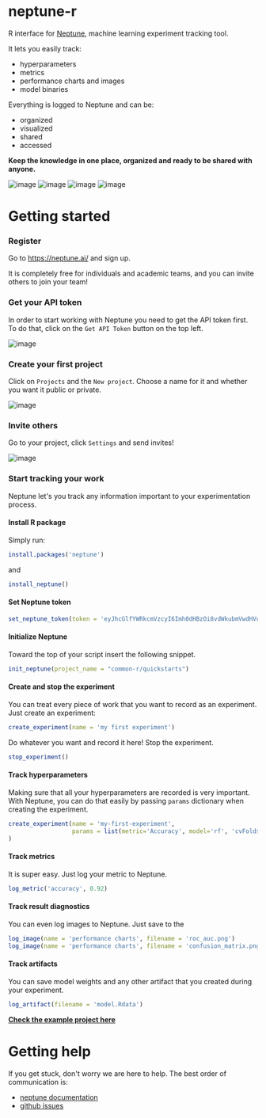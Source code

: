 # neptune-r

R interface for [Neptune](http://neptune.ai/), machine learning experiment tracking tool.

It lets you easily track:
* hyperparameters
* metrics
* performance charts and images
* model binaries

Everything is logged to Neptune and can be:
* organized
* visualized
* shared 
* accessed 

**Keep the knowledge in one place, organized and ready to be shared with anyone.**

![image](https://gist.githubusercontent.com/jakubczakon/f754769a39ea6b8fa9728ede49b9165c/raw/2f3a5577ac55595e8b9241d81a2de43a0fc663db/wiki.png)
![image](https://gist.githubusercontent.com/jakubczakon/f754769a39ea6b8fa9728ede49b9165c/raw/2a67f6ed1017d3f6a3dec6fe85d1727f3b41f533/neptune_quick_start.png)
![image](https://gist.githubusercontent.com/jakubczakon/f754769a39ea6b8fa9728ede49b9165c/raw/8aa4f35e29a2a5177e89a8ed5d1daa233b04b0b9/clf_report.png)
![image](https://gist.githubusercontent.com/jakubczakon/f754769a39ea6b8fa9728ede49b9165c/raw/8aa4f35e29a2a5177e89a8ed5d1daa233b04b0b9/ship_predictions.png)

# Getting started

### Register
Go to https://neptune.ai/ and sign up.

It is completely free for individuals and academic teams, and you can invite others to join your team!

### Get your API token
In order to start working with Neptune you need to get the API token first.
To do that, click on the `Get API Token` button on the top left.

![image](https://gist.githubusercontent.com/jakubczakon/f754769a39ea6b8fa9728ede49b9165c/raw/e3776e605fea1fd5377c3ec748ba87b71cd8ef12/get_api_token.png)

### Create your first project
Click on `Projects` and the `New project`. Choose a name for it and whether you want it public or private.

![image](https://gist.githubusercontent.com/jakubczakon/f754769a39ea6b8fa9728ede49b9165c/raw/e3776e605fea1fd5377c3ec748ba87b71cd8ef12/new_project.png)


### Invite others
Go to your project, click `Settings` and send invites!

![image](https://gist.githubusercontent.com/jakubczakon/f754769a39ea6b8fa9728ede49b9165c/raw/e3776e605fea1fd5377c3ec748ba87b71cd8ef12/invite.png)

### Start tracking your work
Neptune let's you track any information important to your experimentation process.

#### Install R package

Simply run:

```R
install.packages('neptune')
```

and

```R
install_neptune()
```
#### Set Neptune token

```R
set_neptune_token(token = 'eyJhcGlfYWRkcmVzcyI6Imh0dHBzOi8vdWkubmVwdHVuZS5haSIsImFwaV9rZXkiOiJiNzA2YmM4Zi03NmY5LTRjMmUtOTM5ZC00YmEwMzZmOTMyZTQifQ==')
```

#### Initialize Neptune
Toward the top of your script insert the following snippet.

```R
init_neptune(project_name = "common-r/quickstarts")
```

#### Create and stop the experiment
You can treat every piece of work that you want to record as an experiment.
Just create an experiment:

```R
create_experiment(name = 'my first experiment')
```
Do whatever you want and record it here!
Stop the experiment.

```R
stop_experiment()
```

#### Track hyperparameters
Making sure that all your hyperparameters are recorded is very important.
With Neptune, you can do that easily by passing `params` dictionary when creating the experiment.

```R
create_experiment(name = 'my-first-experiment',
                  params = list(metric='Accuracy', model='rf', 'cvFolds'=2),
)

```

#### Track metrics
It is super easy. Just log your metric to Neptune.

```R
log_metric('accuracy', 0.92)
```

#### Track result diagnostics
You can even log images to Neptune. Just save to the 

```R
log_image(name = 'performance charts', filename = 'roc_auc.png')
log_image(name = 'performance charts', filename = 'confusion_matrix.png')
```

#### Track artifacts
You can save model weights and any other artifact that you created during your experiment.

```R
log_artifact(filename = 'model.Rdata')
```

**[Check the example project here](https://ui.neptune.ai/o/shared/org/r-integration/experiments?viewId=817be69c-103e-11ea-9a39-42010a840083)**


# Getting help
If you get stuck, don't worry we are here to help.
The best order of communication is:

 * [neptune documentation](https://docs.neptune.ai/getting-started/getting-help.html#chat)
 * [github issues](https://github.com/neptune-ai/neptune-client/issues)


